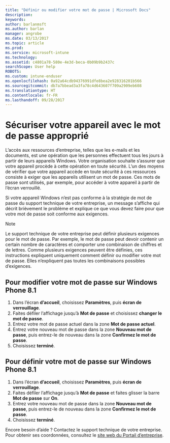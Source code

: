 ```yaml
---
title: "Définir ou modifier votre mot de passe | Microsoft Docs"
description: 
keywords: 
author: barlanmsft
ms.author: barlan
manager: angrobe
ms.date: 03/13/2017
ms.topic: article
ms.prod: 
ms.service: microsoft-intune
ms.technology: 
ms.assetid: c4801a78-580e-4e3d-beca-0b09b9b2437c
searchScope: User help
ROBOTS: 
ms.custom: intune-enduser
ms.openlocfilehash: 0a92a64cdb94376991dfe8bea2e928316201b566
ms.sourcegitcommit: db7a7bbead3a3fa78c4d643607f709a2909eb608
ms.translationtype: HT
ms.contentlocale: fr-FR
ms.lasthandoff: 09/28/2017
---
```

# <a name="make-your-device-safer-with-the-right-password"></a>Sécuriser votre appareil avec le mot de passe approprié

L’accès aux ressources d’entreprise, telles que les e-mails et les documents, est une opération que les personnes effectuent tous les jours à partir de leurs appareils Windows. Votre organisation souhaite s’assurer que votre appareil procède à cette opération en toute sécurité. L’un des moyens de vérifier que votre appareil accède en toute sécurité à ces ressources consiste à exiger que les appareils utilisent un mot de passe. Ces mots de passe sont utilisés, par exemple, pour accéder à votre appareil à partir de l’écran verrouillé.

Si votre appareil Windows n’est pas conforme à la stratégie de mot de passe du support technique de votre entreprise, un message s’affiche qui décrit brièvement le problème et explique ce que vous devez faire pour que votre mot de passe soit conforme aux exigences.

> [!Note]
> Le support technique de votre entreprise peut définir plusieurs exigences pour le mot de passe. Par exemple, le mot de passe peut devoir contenir un certain nombre de caractères et comporter une combinaison de chiffres et de lettres. Comme plusieurs exigences peuvent être définies, ces instructions expliquent uniquement comment définir ou modifier votre mot de passe. Elles n’expliquent pas toutes les combinaisons possibles d’exigences.

## <a name="to-change-your-password-on-windows-phone-81"></a>Pour modifier votre mot de passe sur Windows Phone 8.1

1. Dans l’écran **d’accueil**, choisissez **Paramètres**, puis **écran de verrouillage**.
2. Faites défiler l’affichage jusqu’à **Mot de passe** et choisissez **changer le mot de passe**.
3. Entrez votre mot de passe actuel dans la zone **Mot de passe actuel**.
4. Entrez votre nouveau mot de passe dans la zone **Nouveau mot de passe**, puis entrez-le de nouveau dans la zone **Confirmez le mot de passe**.
4. Choisissez **terminé**.

## <a name="to-set-your-password-on-windows-phone-81"></a>Pour définir votre mot de passe sur Windows Phone 8.1

1. Dans l’écran **d’accueil**, choisissez **Paramètres**, puis **écran de verrouillage**.
2. Faites défiler l’affichage jusqu’à **Mot de passe** et faites glisser la barre **Mot de passe** sur **On**.
3. Entrez votre nouveau mot de passe dans la zone **Nouveau mot de passe**, puis entrez-le de nouveau dans la zone **Confirmez le mot de passe**.
4. Choisissez **terminé**.

Encore besoin d’aide ? Contactez le support technique de votre entreprise. Pour obtenir ses coordonnées, consultez le [site web du Portail d’entreprise](https://portal.manage.microsoft.com).
